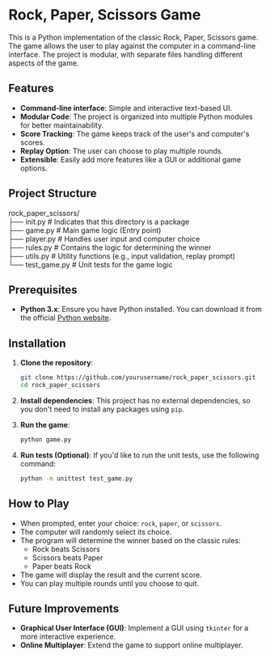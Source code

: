 # Rock, Paper, Scissors Game

This is a Python implementation of the classic Rock, Paper, Scissors game. The game allows the user to play against the computer in a command-line interface. The project is modular, with separate files handling different aspects of the game.

## Features

- **Command-line interface**: Simple and interactive text-based UI.
- **Modular Code**: The project is organized into multiple Python modules for better maintainability.
- **Score Tracking**: The game keeps track of the user's and computer's scores.
- **Replay Option**: The user can choose to play multiple rounds.
- **Extensible**: Easily add more features like a GUI or additional game options.

## Project Structure

rock_paper_scissors/                                                                                                           
├── init.py # Indicates that this directory is a package                                                                       
├── game.py # Main game logic (Entry point)                                                                                    
├── player.py # Handles user input and computer choice                                                                         
├── rules.py # Contains the logic for determining the winner                                                                   
├── utils.py # Utility functions (e.g., input validation, replay prompt)                                                       
└── test_game.py # Unit tests for the game logic                                                                               


## Prerequisites

- **Python 3.x**: Ensure you have Python installed. You can download it from the official [Python website](https://www.python.org/downloads/).

## Installation

1. **Clone the repository**:
    ```bash
    git clone https://github.com/yourusername/rock_paper_scissors.git
    cd rock_paper_scissors
    ```

2. **Install dependencies**:
   This project has no external dependencies, so you don't need to install any packages using `pip`.

3. **Run the game**:
    ```bash
    python game.py
    ```

4. **Run tests (Optional)**:
    If you'd like to run the unit tests, use the following command:
    ```bash
    python -m unittest test_game.py
    ```

## How to Play

- When prompted, enter your choice: `rock`, `paper`, or `scissors`.
- The computer will randomly select its choice.
- The program will determine the winner based on the classic rules:
  - Rock beats Scissors
  - Scissors beats Paper
  - Paper beats Rock
- The game will display the result and the current score.
- You can play multiple rounds until you choose to quit.

## Future Improvements

- **Graphical User Interface (GUI)**: Implement a GUI using `tkinter` for a more interactive experience.
- **Online Multiplayer**: Extend the game to support online multiplayer.
